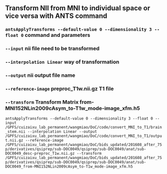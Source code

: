 ## Transform NII from MNI to individual space or vice versa with ANTS command

### `antsApplyTransforms --default-value 0 --dimensionality 3 --float 0` command and parameters

### `--input` nii file need to be transformed

### `--interpolation Linear` way of transformation

### `--output` nii output file name

### `--reference-image` preproc_T1w.nii.gz T1 file

### `--transform` Transform Matrix from-MNI152NLin2009cAsym_to-T1w_mode-image_xfm.h5

`antsApplyTransforms --default-value 0 --dimensionality 3 --float 0 --input /GPFS/cuizaixu_lab_permanent/wangmiao/DoC/code/convert_MNI_to_T1/brain_stem.nii --interpolation Linear --output /GPFS/cuizaixu_lab_permanent/wangmiao/DoC/code/convert_MNI_to_T1/output.nii.gz --reference-image /GPFS/cuizaixu_lab_permanent/wangmiao/DoC/bids_updated/201608_after_75p/derivatives/qsiprep/sub-DOC0049/qsiprep/sub-DOC0049/anat/sub-DOC0049_desc-preproc_T1w.nii.gz --transform /GPFS/cuizaixu_lab_permanent/wangmiao/DoC/bids_updated/201608_after_75p/derivatives/qsiprep/sub-DOC0049/qsiprep/sub-DOC0049/anat/sub-DOC0049_from-MNI152NLin2009cAsym_to-T1w_mode-image_xfm.h5`
